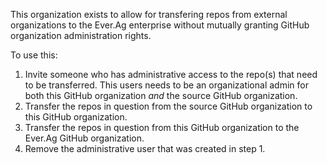 This organization exists to allow for transfering repos from external organizations to the Ever.Ag enterprise without mutually granting GitHub organization administration rights.

To use this:
1. Invite someone who has administrative access to the repo(s) that need to be transferred.  This users needs to be an organizational admin for both this GitHub organization _and_ the source GitHub organization.
2. Transfer the repos in question from the source GitHub organization to this GitHub organization.
3. Transfer the repos in question from this GitHub organization to the Ever.Ag GitHub organization.
4. Remove the administrative user that was created in step 1.
